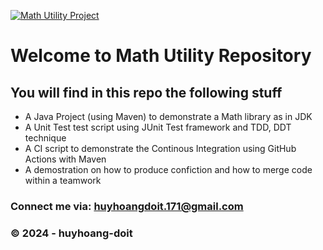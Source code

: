 [![Math Utility Project](https://github.com/huyhoang-doit/math-util/actions/workflows/maven.yml/badge.svg)](https://github.com/huyhoang-doit/math-util/actions/workflows/maven.yml)
# Welcome to Math Utility Repository

## You will find in this repo the following stuff

* A Java Project (using Maven) to demonstrate a Math library as in JDK
* A Unit Test test script using JUnit Test framework and TDD, DDT technique 
* A CI script to demonstrate the Continous Integration using GitHub Actions with Maven
* A demostration on how to produce confiction and how to merge code within a teamwork

### Connect me via: huyhoangdoit.171@gmail.com

### &#169; 2024 - huyhoang-doit
